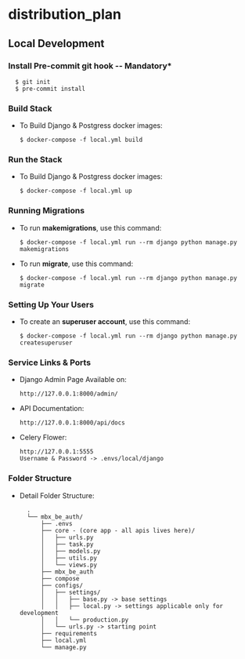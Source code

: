 # distribution_plan

## Local Development

### Install Pre-commit git hook -- Mandatory*
      $ git init
      $ pre-commit install

### Build Stack

- To Build Django & Postgress docker images:

      $ docker-compose -f local.yml build

### Run the Stack

- To Build Django & Postgress docker images:

      $ docker-compose -f local.yml up

### Running Migrations

- To run **makemigrations**, use this command:

      $ docker-compose -f local.yml run --rm django python manage.py makemigrations

- To run **migrate**, use this command:

      $ docker-compose -f local.yml run --rm django python manage.py migrate

### Setting Up Your Users

- To create an **superuser account**, use this command:

      $ docker-compose -f local.yml run --rm django python manage.py createsuperuser


### Service Links & Ports

- Django Admin Page Available on:

      http://127.0.0.1:8000/admin/

- API Documentation:

      http://127.0.0.1:8000/api/docs

- Celery Flower:

      http://127.0.0.1:5555
      Username & Password -> .envs/local/django


### Folder Structure

- Detail Folder Structure:

        .
        └── mbx_be_auth/
            ├── .envs
            ├── core - (core app - all apis lives here)/
            │   ├── urls.py
            │   ├── task.py
            │   ├── models.py
            │   ├── utils.py
            │   └── views.py
            ├── mbx_be_auth
            ├── compose
            ├── configs/
            │   ├── settings/
            │   │   ├── base.py -> base settings
            │   │   ├── local.py -> settings applicable only for development
            │   │   └── production.py
            │   └── urls.py -> starting point
            ├── requirements
            ├── local.yml
            └── manage.py
